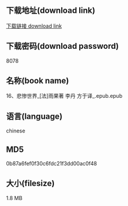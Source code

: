 ## 下载地址(download link)
[下载链接 download link](https://voluble-croquembouche-d321dc.netlify.app/?s=16%E3%80%81%E6%82%B2%E6%83%A8%E4%B8%96%E7%95%8C_%5B%E6%B3%95%5D%E9%9B%A8%E6%9E%9C%E8%91%97+%E6%9D%8E%E4%B8%B9+%E6%96%B9%E4%BA%8E%E8%AF%91_.epub)

## 下载密码(download password)
8078

## 名称(book name)
16、悲惨世界_[法]雨果著 李丹 方于译_.epub.epub

## 语言(language)
chinese

## MD5
0b87a6fef0f30c6fdc21f3dd00ac0f48

## 大小(filesize)
1.8 MB
